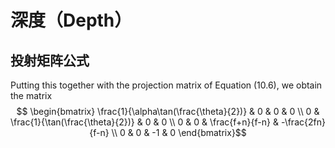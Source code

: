 # 



# 深度（Depth）

## 投射矩阵公式
Putting this together with the projection matrix of Equation (10.6), we obtain the matrix
$$ \begin{bmatrix}
 \frac{1}{\alpha\tan(\frac{\theta}{2})} & 0 & 0 & 0 \\
 0 & \frac{1}{\tan(\frac{\theta}{2})} & 0 & 0 \\
 0 & 0 & \frac{f+n}{f-n} & -\frac{2fn}{f-n} \\
 0 & 0 & -1 & 0 
\end{bmatrix}$$

